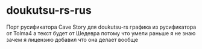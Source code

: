 # doukutsu-rs-rus
Порт русификатора Cave Story для doukutsu-rs 
графика из русификатора от Tolma4 а текст будет от Шедевра потому что умели раньше
я не знаю зачем я лицензию добавил что она делает вообще
